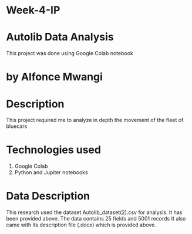 # Week-4-IP
# Autolib Data Analysis
This project was done using Google Colab notebook
# by Alfonce Mwangi

# Description
This project required me to analyze in depth the movement of the fleet of bluecars

# Technologies used
1. Google Colab
2. Python and Jupiter notebooks

# Data Description
This research used the dataset Autolib_dataset(2).csv for analysis. It has been provided above.
The data contains  25 fields and 5001 records
It also came with its description file (.docx) which is provided above.


